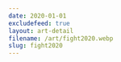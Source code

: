 ```yaml
---
date: 2020-01-01
excludefeed: true
layout: art-detail
filename: /art/fight2020.webp
slug: fight2020
---
```

